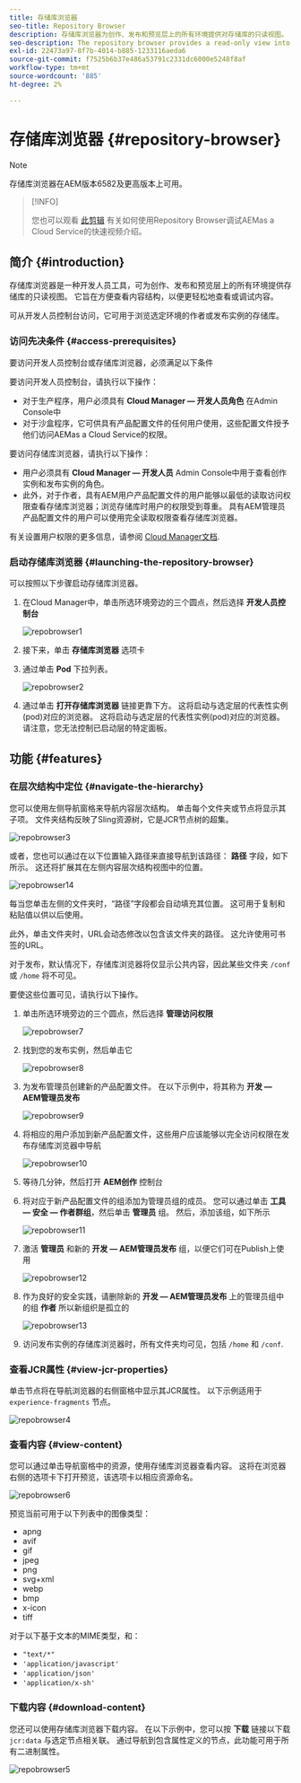 ```yaml
---
title: 存储库浏览器
seo-title: Repository Browser
description: 存储库浏览器为创作、发布和预览层上的所有环境提供对存储库的只读视图。
seo-description: The repository browser provides a read-only view into the repository for all environments on author, publish, and preview tiers.
exl-id: 22473a97-8f7b-4014-b885-1233116aeda6
source-git-commit: f7525b6b37e486a53791c2331dc6000e5248f8af
workflow-type: tm+mt
source-wordcount: '885'
ht-degree: 2%

---
```


# 存储库浏览器 {#repository-browser}

>[!NOTE]
>
>存储库浏览器在AEM版本6582及更高版本上可用。

>[!INFO]
>
>您也可以观看 [此剪辑](https://experienceleague.adobe.com/docs/experience-manager-learn/cloud-service/debugging/debugging-aem-as-a-cloud-service/repository-browser.html) 有关如何使用Repository Browser调试AEMas a Cloud Service的快速视频介绍。

## 简介 {#introduction}

存储库浏览器是一种开发人员工具，可为创作、发布和预览层上的所有环境提供存储库的只读视图。 它旨在方便查看内容结构，以便更轻松地查看或调试内容。

可从开发人员控制台访问，它可用于浏览选定环境的作者或发布实例的存储库。

### 访问先决条件 {#access-prerequisites}

要访问开发人员控制台或存储库浏览器，必须满足以下条件

要访问开发人员控制台，请执行以下操作：

* 对于生产程序，用户必须具有 **Cloud Manager — 开发人员角色** 在Admin Console中
* 对于沙盒程序，它可供具有产品配置文件的任何用户使用，这些配置文件授予他们访问AEMas a Cloud Service的权限。

要访问存储库浏览器，请执行以下操作：

* 用户必须具有 **Cloud Manager — 开发人员** Admin Console中用于查看创作实例和发布实例的角色。
* 此外，对于作者，具有AEM用户产品配置文件的用户能够以最低的读取访问权限查看存储库浏览器；浏览存储库时用户的权限受到尊重。 具有AEM管理员产品配置文件的用户可以使用完全读取权限查看存储库浏览器。

有关设置用户权限的更多信息，请参阅 [Cloud Manager文档](https://experienceleague.adobe.com/docs/experience-manager-cloud-manager/using/requirements/setting-up-users-and-roles.html).

### 启动存储库浏览器 {#launching-the-repository-browser}

可以按照以下步骤启动存储库浏览器。

1. 在Cloud Manager中，单击所选环境旁边的三个圆点，然后选择 **开发人员控制台**

   ![repobrowser1](/help/implementing/developing/tools/assets/repobrowser1.png)

1. 接下来，单击 **存储库浏览器** 选项卡
1. 通过单击 **Pod** 下拉列表。

   ![repobrowser2](/help/implementing/developing/tools/assets/repobrowser2.png)

1. 通过单击 **打开存储库浏览器** 链接更靠下方。 这将启动与选定层的代表性实例(pod)对应的浏览器。 这将启动与选定层的代表性实例(pod)对应的浏览器。 请注意，您无法控制已启动层的特定面板。

## 功能 {#features}

### 在层次结构中定位 {#navigate-the-hierarchy}

您可以使用左侧导航窗格来导航内容层次结构。 单击每个文件夹或节点将显示其子项。 文件夹结构反映了Sling资源树，它是JCR节点树的超集。

![repobrowser3](/help/implementing/developing/tools/assets/repobrowser3.png)

或者，您也可以通过在以下位置输入路径来直接导航到该路径： **路径** 字段，如下所示。 这还将扩展其在左侧内容层次结构视图中的位置。

![repobrowser14](/help/implementing/developing/tools/assets/repobrowser14.png)

每当您单击左侧的文件夹时，“路径”字段都会自动填充其位置。 这可用于复制和粘贴值以供以后使用。

此外，单击文件夹时，URL会动态修改以包含该文件夹的路径。 这允许使用可书签的URL。

对于发布，默认情况下，存储库浏览器将仅显示公共内容，因此某些文件夹 `/conf` 或 `/home` 将不可见。

要使这些位置可见，请执行以下操作。

1. 单击所选环境旁边的三个圆点，然后选择 **管理访问权限**

   ![repobrowser7](/help/implementing/developing/tools/assets/repobrowser7.png)

1. 找到您的发布实例，然后单击它

   ![repobrowser8](/help/implementing/developing/tools/assets/repobrowser8.png)

1. 为发布管理员创建新的产品配置文件。 在以下示例中，将其称为 **开发 — AEM管理员发布**

   ![repobrowser9](/help/implementing/developing/tools/assets/repobrowser9.png)

1. 将相应的用户添加到新产品配置文件，这些用户应该能够以完全访问权限在发布存储库浏览器中导航

   ![repobrowser10](/help/implementing/developing/tools/assets/repobrowser10.png)

1. 等待几分钟，然后打开 **AEM创作** 控制台
1. 将对应于新产品配置文件的组添加为管理员组的成员。 您可以通过单击 **工具 — 安全 — 作者群组**，然后单击 **管理员** 组。 然后，添加该组，如下所示

   ![repobrowser11](/help/implementing/developing/tools/assets/repobrowser11.png)

1. 激活 **管理员** 和新的 **开发 — AEM管理员发布** 组，以便它们可在Publish上使用

   ![repobrowser12](/help/implementing/developing/tools/assets/repobrowser12.png)

1. 作为良好的安全实践，请删除新的 **开发 — AEM管理员发布** 上的管理员组中的组 **作者** 所以新组织是孤立的

   ![repobrowser13](/help/implementing/developing/tools/assets/repobrowser13.png)

1. 访问发布实例的存储库浏览器时，所有文件夹均可见，包括 `/home` 和 `/conf`.

### 查看JCR属性 {#view-jcr-properties}

单击节点将在导航浏览器的右侧窗格中显示其JCR属性。 以下示例适用于 `experience-fragments` 节点。

![repobrowser4](/help/implementing/developing/tools/assets/repobrowser41.png)

### 查看内容 {#view-content}

您可以通过单击导航窗格中的资源，使用存储库浏览器查看内容。 这将在浏览器右侧的选项卡下打开预览，该选项卡以相应资源命名。

![repobrowser6](/help/implementing/developing/tools/assets/repobrowser61.png)

预览当前可用于以下列表中的图像类型：

* apng
* avif
* gif
* jpeg
* png
* svg+xml
* webp
* bmp
* x-icon
* tiff

对于以下基于文本的MIME类型，和：

* `"text/*"`
* `'application/javascript'`
* `'application/json'`
* `'application/x-sh'`

### 下载内容 {#download-content}

您还可以使用存储库浏览器下载内容。 在以下示例中，您可以按 **下载** 链接以下载 `jcr:data` 与选定节点相关联。 通过导航到包含属性定义的节点，此功能可用于所有二进制属性。

![repobrowser5](/help/implementing/developing/tools/assets/repobrowser52.png)
